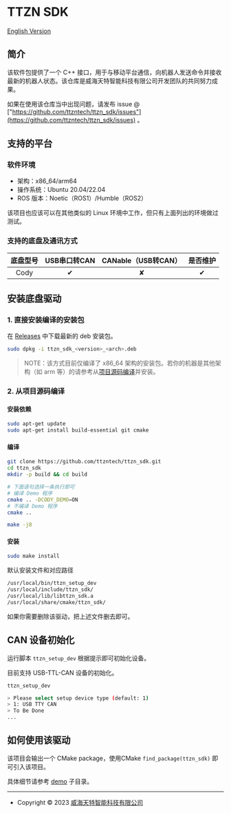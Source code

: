 # TTZN SDK

[English Version](./README-en.md)

## 简介
该软件包提供了一个 C++ 接口，用于与移动平台通信，向机器人发送命令并接收最新的机器人状态。该仓库是威海天特智能科技有限公司开发团队的共同努力成果。


如果在使用该仓库当中出现问题，请发布 issue @ ["https://github.com/ttzntech/ttzn_sdk/issues"](https://github.com/ttzntech/ttzn_sdk/issues) 。

## 支持的平台

### 软件环境
- 架构：x86_64/arm64
- 操作系统：Ubuntu 20.04/22.04
- ROS 版本：Noetic（ROS1）/Humble（ROS2）

该项目也应该可以在其他类似的 Linux 环境中工作，但只有上面列出的环境做过测试。

### 支持的底盘及通讯方式

|      底盘型号      |  USB串口转CAN  |  CANable（USB转CAN）  | 是否维护 |
| :---------------: |  :----------: | :------------------: | :-----: |
|     Cody          |    &#10004;   |       &#10008;       | &#10004;|

## 安装底盘驱动

### 1. 直接安装编译的安装包
在 [Releases](https://github.com/ttzntech/ttzn_sdk/releases) 中下载最新的 deb 安装包。
```bash
sudo dpkg -i ttzn_sdk_<version>_<arch>.deb
```

> NOTE：该方式目前仅编译了 x86_64 架构的安装包。若你的机器是其他架构（如 arm 等）的请参考从[项目源码编译](#2-从项目源码编译)并安装。

### 2. 从项目源码编译

#### 安装依赖
```bash
sudo apt-get update
sudo apt-get install build-essential git cmake
```
#### 编译
```bash
git clone https://github.com/ttzntech/ttzn_sdk.git
cd ttzn_sdk
mkdir -p build && cd build

# 下面语句选择一条执行即可
# 编译 Demo 程序
cmake .. -DCODY_DEMO=ON
# 不编译 Demo 程序
cmake ..

make -j8
```

#### 安装
```bash
sudo make install
```

默认安装文件和对应路径
```bash
/usr/local/bin/ttzn_setup_dev
/usr/local/include/ttzn_sdk/
/usr/local/lib/libttzn_sdk.a
/usr/local/share/cmake/ttzn_sdk/
```
如果你需要删除该驱动，把上述文件删去即可。

## CAN 设备初始化

运行脚本 `ttzn_setup_dev` 根据提示即可初始化设备。 

目前支持 USB-TTL-CAN 设备的初始化。
```bash
ttzn_setup_dev

> Please select setup device type (default: 1)
> 1: USB TTY CAN
> To Be Done
...
```

## 如何使用该驱动

该项目会输出一个 CMake package，使用CMake `find_package(ttzn_sdk)` 即可引入该项目。

具体细节请参考 [demo](./demo) 子目录。

---
- Copyright &copy; 2023 [威海天特智能科技有限公司](http://ttzntech.com/)
